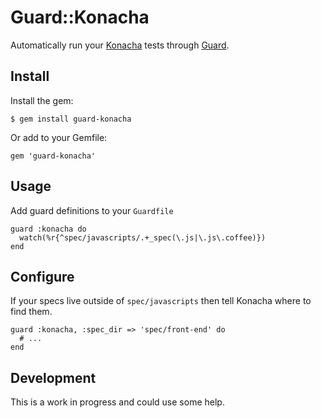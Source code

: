 # Guard::Konacha

Automatically run your [Konacha](https://github.com/jfirebaugh/konacha) tests through [Guard](https://github.com/guard/guard/).

## Install

Install the gem:

    $ gem install guard-konacha

Or add to your Gemfile:

    gem 'guard-konacha'

## Usage

Add guard definitions to your `Guardfile`

    guard :konacha do
      watch(%r{^spec/javascripts/.+_spec(\.js|\.js\.coffee)})
    end

## Configure

If your specs live outside of `spec/javascripts` then tell Konacha where to find them.

    guard :konacha, :spec_dir => 'spec/front-end' do
      # ...
    end
    
## Development

This is a work in progress and could use some help.